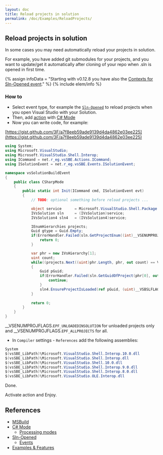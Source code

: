 ```yaml
---
layout: doc
title: Reload projects in solution
permalink: /doc/Examples/ReloadProjects/
---
```

## Reload projects in solution

In some cases you may need automatically reload your projects in solution. 

For example, you have added git submodules for your projects, and you want to update/get it automatically after cloning of your repo when .sln is opened in first time.

{% assign infoData  = "Starting with v0.12.8 you have also the [Contexts for Sln-Opened event](../../Events/SlnOpened/#context)." %}
{% include elem/info %}


### How to

* Select event type, for example the [`Sln-Opened`](../../Events/SlnOpened/#context) to reload projects when you open Visual Studio with your Solution.
* Then, add [action](../../Modes/) with [C# Mode](../../Modes/CSharp/)
* Now you can write code, for example:

[https://gist.github.com/3F/a7f8eeb59ade9139d4da4862e03ee225](https://gist.github.com/3F/a7f8eeb59ade9139d4da4862e03ee225)

```csharp
using System;
using Microsoft.VisualStudio;
using Microsoft.VisualStudio.Shell.Interop;
using ICommand = net.r_eg.vsSBE.Actions.ICommand;
using ISolutionEvent = net.r_eg.vsSBE.Events.ISolutionEvent;

namespace vsSolutionBuildEvent
{
    public class CSharpMode
    {
        public static int Init(ICommand cmd, ISolutionEvent evt)
        {
            // TODO: optional something before reload projects ...

            object service      = Microsoft.VisualStudio.Shell.Package.GetGlobalService(typeof(IVsSolution));
            IVsSolution sln     = (IVsSolution)service;
            IVsSolution4 sln4   = (IVsSolution4)service;

            IEnumHierarchies projects;
            Guid gtype = Guid.Empty;
            if(ErrorHandler.Failed(sln.GetProjectEnum((int)__VSENUMPROJFLAGS.EPF_UNLOADEDINSOLUTION  /*EPF_ALLPROJECTS*/, ref gtype, out projects))) {
                return 0;
            }

            var phr = new IVsHierarchy[1];
            uint count;
            while((projects.Next((uint)phr.Length, phr, out count) == VSConstants.S_OK) && (count > 0))
            {
                Guid pGuid;
                if(ErrorHandler.Failed(sln.GetGuidOfProject(phr[0], out pGuid))) {
                    continue;
                }
                sln4.EnsureProjectIsLoaded(ref pGuid, (uint)__VSBSLFLAGS.VSBSLFLAGS_None);
            }
            
            return 0;
        }
    }
}
```
__VSENUMPROJFLAGS.`EPF_UNLOADEDINSOLUTION` for unloaded projects only and __VSENUMPROJFLAGS.`EPF_ALLPROJECTS` for all.

* In `Compiler` settings - `References` add the following assemblies:

```csharp
System
$(vsSBE_LibPath)\Microsoft.VisualStudio.Shell.Interop.10.0.dll
$(vsSBE_LibPath)\Microsoft.VisualStudio.Shell.Interop.dll
$(vsSBE_LibPath)\Microsoft.VisualStudio.Shell.10.0.dll
$(vsSBE_LibPath)\Microsoft.VisualStudio.Shell.Interop.9.0.dll
$(vsSBE_LibPath)\Microsoft.VisualStudio.Shell.Interop.8.0.dll
$(vsSBE_LibPath)\Microsoft.VisualStudio.OLE.Interop.dll
```

Done.

Activate action and Enjoy.

## References

* [MSBuild](../../Scripts/MSBuild/)
* [C# Mode](../../Modes/CSharp/)
    * [Processing modes](../../Modes/)
* [Sln-Opened](../../Events/SlnOpened/#context)
    * [Events](../../Events/)
* [Examples & Features]({{site.docp}}/Examples/)